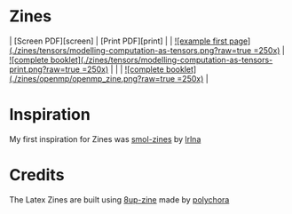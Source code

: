 # Zines


| [Screen PDF][screen] | [Print PDF][print]                                                                                               |
| [![example first page](./zines/tensors/modelling-computation-as-tensors.png?raw=true =250x)][screen-tensors] | [![complete booklet](./zines/tensors/modelling-computation-as-tensors-print.png?raw=true =250x)][print-tensors] |
|   | [![complete booklet](./zines/openmp/openmp_zine.png?raw=true =250x)][print-openmp] |

[screen-tensors]: ./zines/tensors/modelling-computation-as-tensors.pdf
[print-tensors]: ./zines/tensors/modelling-computation-as-tensors-print.pdf
[print-openmp]: ./zines/openmp/openmp_zine.pdf

# Inspiration

My first inspiration for Zines was [smol-zines](https://github.com/lrlna/smol-zines) by [lrlna](https://github.com/lrlna)

# Credits

The Latex Zines are built using [8up-zine](https://github.com/polychora-org/8up-zine) made by [polychora](https://github.com/polychora-org)
